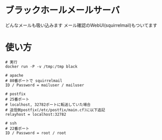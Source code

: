 # ブラックホールメールサーバ

どんなメールも吸い込みます
メール確認のWebUI(squirrelmail)もついてます

# 使い方

    # 実行
    docker run -P -v /tmp:/tmp black

    # apache
    # 80番ポートで squirrelmail
    ID / Password = mailuser / mailuser

    # postfix 
    # 25番ポート
    # localhost, 32782ポートに転送していた場合
    # 送信側postfix(/etc/postfix/main.cf)に以下追記
    relayhost = localhost:32782

    # ssh
    # 22番ポート
    ID / Password = root / root 

